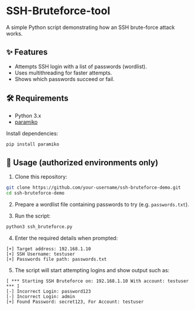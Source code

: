 # SSH-Bruteforce-tool
A simple Python script demonstrating how an SSH brute-force attack works.  

## ✨ Features

- Attempts SSH login with a list of passwords (wordlist).  
- Uses multithreading for faster attempts.  
- Shows which passwords succeed or fail.  

## 🛠️ Requirements

- Python 3.x  
- [paramiko](https://pypi.org/project/paramiko/)  

Install dependencies:

```bash
pip install paramiko
```

## 🚀 Usage (authorized environments only)

1. Clone this repository:

```bash
git clone https://github.com/your-username/ssh-bruteforce-demo.git
cd ssh-bruteforce-demo
```

2. Prepare a wordlist file containing passwords to try (e.g. `passwords.txt`).

3. Run the script:

```bash
python3 ssh_bruteforce.py
```

4. Enter the required details when prompted:

```
[+] Target address: 192.168.1.10
[+] SSH Username: testuser
[+] Passwords file path: passwords.txt
```

5. The script will start attempting logins and show output such as:

```
[ *** Starting SSH Bruteforce on: 192.168.1.10 With account: testuser *** ]
[-] Incorrect Login: password123
[-] Incorrect Login: admin
[+] Found Password: secret123, For Account: testuser
```

